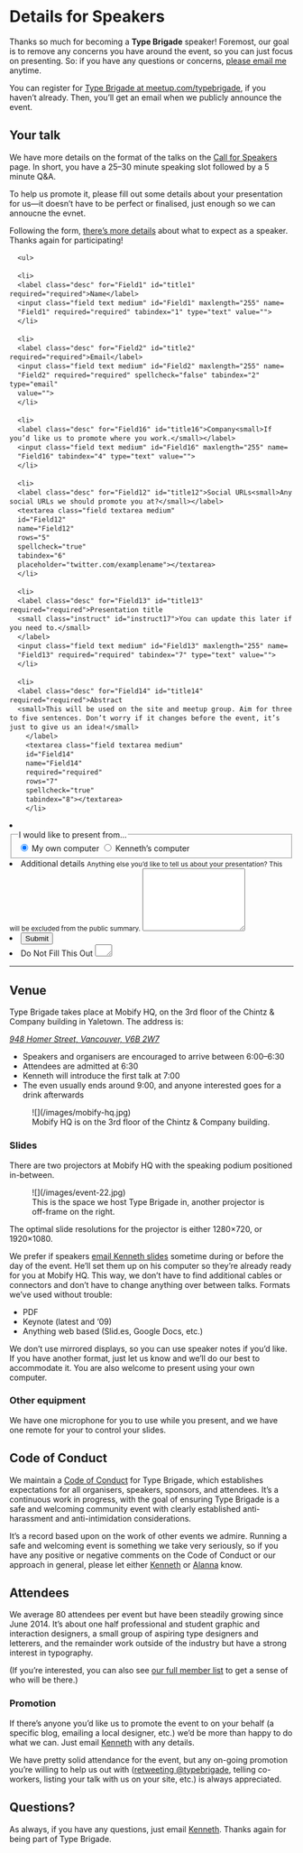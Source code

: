 # Details for Speakers

Thanks so much for becoming a __Type Brigade__ speaker! Foremost, our goal is to remove any concerns you have around the event, so you can just focus on presenting. So: if you have any questions or concerns, [please email me](mailto:kenneth@typebrigade.com) anytime.

You can register for [Type Brigade at meetup.com/typebrigade](http://www.meetup.com/typebrigade), if you haven’t already. Then, you’ll get an email when we publicly announce the event.

## Your talk

We have more details on the format of the talks on the [Call for Speakers](http://typebrigade.com/call-for-speakers) page. In short, you have a 25–30 minute speaking slot followed by a 5 minute Q&A.

To help us promote it, please fill out some details about your presentation for us—it doesn’t have to be perfect or finalised, just enough so we can annoucne the evnet.

Following the form, [there’s more details](#more-details) about what to expect as a speaker. Thanks again for participating!

<form id="form2"
      name="form2"
      accept-charset="UTF-8"
      enctype="multipart/form-data"
      method="post"
      validate="validate"
      action="https://typebrigade.wufoo.com/forms/m1uocne51azfrmy/#public">

      <ul>

      <li>
      <label class="desc" for="Field1" id="title1" required="required">Name</label>
      <input class="field text medium" id="Field1" maxlength="255" name=
      "Field1" required="required" tabindex="1" type="text" value="">
      </li>

      <li>
      <label class="desc" for="Field2" id="title2" required="required">Email</label>
      <input class="field text medium" id="Field2" maxlength="255" name=
      "Field2" required="required" spellcheck="false" tabindex="2" type="email"
      value="">
      </li>

      <li>
      <label class="desc" for="Field16" id="title16">Company<small>If you’d like us to promote where you work.</small></label>
      <input class="field text medium" id="Field16" maxlength="255" name=
      "Field16" tabindex="4" type="text" value="">
      </li>

      <li>
      <label class="desc" for="Field12" id="title12">Social URLs<small>Any social URLs we should promote you at?</small></label>
      <textarea class="field textarea medium"
      id="Field12"
      name="Field12"
      rows="5"
      spellcheck="true"
      tabindex="6"
      placeholder="twitter.com/examplename"></textarea>
      </li>

      <li>
      <label class="desc" for="Field13" id="title13" required="required">Presentation title
      <small class="instruct" id="instruct17">You can update this later if you need to.</small>
      </label>
      <input class="field text medium" id="Field13" maxlength="255" name=
      "Field13" required="required" tabindex="7" type="text" value="">
      </li>

      <li>
      <label class="desc" for="Field14" id="title14" required="required">Abstract
      <small>This will be used on the site and meetup group. Aim for three to five sentences. Don’t worry if it changes before the event, it’s just to give us an idea!</small>
        </label>
        <textarea class="field textarea medium"
        id="Field14"
        name="Field14"
        required="required"
        rows="7"
        spellcheck="true"
        tabindex="8"></textarea>
        </li>


  <li id="foli19" class="notranslate">
  <fieldset>
  <legend id="title19" class="desc">
  I would like to present from…
  </legend>
  <input id="radioDefault_19" name="Field19" type="hidden" value="" />
  <input id="Field19_0" name="Field19" type="radio" class="field radio" value="My own computer" tabindex="7" checked="checked"     />
  <label class="choice" for="Field19_0" >
  My own computer</label>
  <input id="Field19_1" name="Field19" type="radio" class="field radio" value="Kenneth&rsquo;s computer" tabindex="8"     />
  <label class="choice" for="Field19_1" >
  Kenneth’s computer</label>
  </fieldset>
  </li>

  <li>
  <label class="desc" for="Field15" id="title15">Additional details
  <small class="instruct" id="instruct15">Anything else you’d like to
  tell us about your presentation? This will be excluded from the public
  summary.</small>
  </label>
  <textarea class="field textarea medium"
  id="Field15"
  name="Field15"
  rows="7"
  spellcheck="true"
  tabindex="9"></textarea>
  </li>
  <li>
  <input class="btTxt submit" id="saveForm" name="saveForm" type="submit" value="Submit">
  </li>

  <li class="hidden">
  <label for="comment">Do Not Fill This Out</label>
  <textarea name="comment" id="comment" rows="1" cols="1"></textarea>
  <input type="hidden" id="idstamp" name="idstamp" value="eQEyBxPune3dyPc/XZ19OEcinFQfqJcNrhq4spXbBXw=" />
  </li>
</ul>
</form>

***

<div id="more-details"></div>

## Venue

Type Brigade takes place at Mobify HQ, on the 3rd floor of the Chintz & Company building in Yaletown. The address is:

[<address>948 Homer Street, Vancouver, <span class="caps">V6B 2W7</span></address>](https://www.google.com/maps?f=q&hl=en&q=%23300+-+948+Homer+St,+Vancouver,+BC,+ca)

- Speakers and organisers are encouraged to arrive between 6:00–6:30
- Attendees are admitted at 6:30
- Kenneth will introduce the first talk at 7:00
- The even usually ends around 9:00, and anyone interested goes for a drink afterwards

<figure class="figure--aside">
![](/images/mobify-hq.jpg)
<figcaption>Mobify HQ is on the 3rd floor of the Chintz & Company building.</figcaption>
</figure>

### Slides

There are two projectors at Mobify HQ with the speaking podium positioned in-between.

<figure class="figure--aside">
![](/images/event-22.jpg)
<figcaption>This is the space we host Type Brigade in, another projector is off-frame on the right.</figcaption>
</figure>

The optimal slide resolutions for the projector is either 1280×720, or 1920×1080.

We prefer if speakers [email Kenneth slides](mailto:kenneth@typebrigade.com) sometime during or before the day of the event. He’ll set them up on his computer so they’re already ready for you at Mobify HQ. This way, we don’t have to find additional cables or connectors and don’t have to change anything over between talks. Formats we’ve used without trouble:

- PDF
- Keynote (latest and ‘09)
- Anything web based (Slid.es, Google Docs, etc.)

We don’t use mirrored displays, so you can use speaker notes if you’d like. If you have another format, just let us know and we’ll do our best to accommodate it. You are also welcome to present using your own computer.

### Other equipment

We have one microphone for you to use while you present, and we have one remote for your to control your slides.

## Code of Conduct

We maintain a [Code of Conduct](http://typebrigade.com/code-of-conduct) for Type Brigade, which establishes expectations for all organisers, speakers, sponsors, and attendees. It’s a continuous work in progress, with the goal of ensuring Type Brigade is a safe and welcoming community event with clearly established anti-harassment and anti-intimidation considerations.

It’s a record based upon on the work of other events we admire. Running a safe and welcoming event is something we take very seriously, so if you have any positive or negative comments on the Code of Conduct or our approach in general, please let either [Kenneth](mailto:kenneth@typebrigade.com) or [Alanna](mailto:alanna@typebrigade.com) know.

## Attendees

We average 80 attendees per event but have been steadily growing since June 2014. It’s about one half professional and student graphic and interaction designers, a small group of aspiring type designers and letterers, and the remainder work outside of the industry but have a strong interest in typography.

(If you’re interested, you can also see [our full member list](http://www.meetup.com/typebrigade/members/) to get a sense of who will be there.)

### Promotion

If there’s anyone you’d like us to promote the event to on your behalf (a specific blog, emailing a local designer, etc.) we’d be more than happy to do what we can. Just email [Kenneth](mailto:kenneth@typebrigade.com) with any details.

We have pretty solid attendance for the event, but any on-going promotion you’re willing to help us out with ([retweeting @typebrigade](http://twitter.com/typebrigade), telling co-workers, listing your talk with us on your site, etc.) is always appreciated.

## Questions?

As always, if you have any questions, just email [Kenneth](mailto:kenneth@typebrigade.com). Thanks again for being part of Type Brigade.
